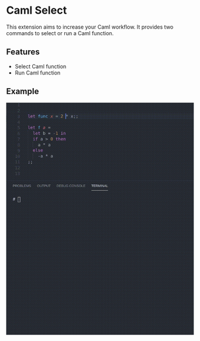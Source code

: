 # Caml Select

This extension aims to increase your Caml workflow.
It provides two commands to select or run a Caml function.

## Features

* Select Caml function
* Run Caml function

## Example

![Select and run](res/video.gif "Select and run")


